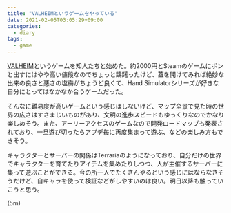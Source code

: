 ```yaml
---
title: "VALHEIMというゲームをやっている"
date: 2021-02-05T03:05:29+09:00
categories:
  - diary
tags:
  - game
---
```


[VALHEIM](https://store.steampowered.com/app/892970?snr=5000_5100___primarylinks)というゲームを知人たちと始めた。約2000円とSteamのゲームにポンと出すにはやや高い値段なのでちょっと躊躇ったけど、蓋を開けてみれば絶妙な出来の良さと悪さの塩梅がちょうど良くて、Hand Simulatorシリーズが好きな自分にとってはなかなか合うゲームだった。

そんなに難易度が高いゲームという感じはしないけど、マップ全景で見た時の世界の広さはすさまじいものがあり、文明の進歩スピードもゆっくりなのでかなり楽しめそう。また、アーリーアクセスのゲームなので開発ロードマップも発表されており、一旦遊び切ったらアプデ毎に再度集まって遊ぶ、などの楽しみ方もできそう。

キャラクターとサーバーの関係はTerrariaのようになっており、自分だけの世界でキャラクターを育てたりアイテムを集めたりしつつ、人が主催するサーバーに集って遊ぶことができる。今の所一人でたくさんやるという感じにはならなさそうだけど、自キャラを使って検証などがしやすいのは良い。明日以降も触っていこうと思う。

(5m)